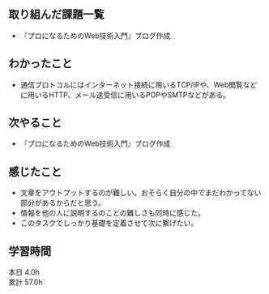 ## 取り組んだ課題一覧
- 『プロになるためのWeb技術入門』ブログ作成
## わかったこと
- 通信プロトコルにはインターネット接続に用いるTCP/IPや、Web閲覧などに用いるHTTP、メール送受信に用いるPOPやSMTPなどがある。
## 次やること
- 『プロになるためのWeb技術入門』ブログ作成
## 感じたこと
- 文章をアウトプットするのが難しい。おそらく自分の中でまだわかってない部分があるからだと思う。
- 情報を他の人に説明するのことの難しさも同時に感じた。
- このタスクでしっかり基礎を定着させて次に繋げたい。
## 学習時間
本日 4.0h  
累計 57.0h
